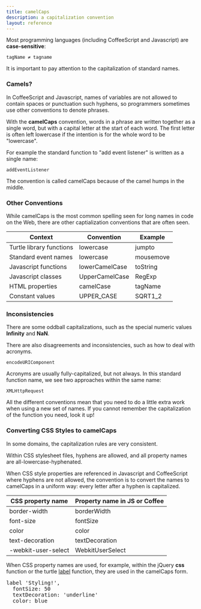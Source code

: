 ```yaml
---
title: camelCaps
description: a capitalization convention
layout: reference
---
```


Most programming languages (including CoffeeScript and Javascript) are
<b>case-sensitive</b>:

<code class="jumbo">tag<span data-dfn="uppercase">N</span>ame&nbsp;&ne;&nbsp;tag<span data-dfn="lowercase">n</span>ame</code>

It is important to pay attention to
the capitalization of standard names.

<h3>Camels?</h3>

In CoffeeScript and Javascript, names of variables are not allowed to
contain spaces or punctuation such hyphens, so programmers sometimes
use other conventions to denote phrases.

With the <b>camelCaps</b> convention, words in
a phrase are written together as a single word, but with a capital
letter at the start of each word.  The first letter is often
left lowercase if the intention is for the whole word to be "lowercase".

For example the standard function to "add event listener" is
written as a single name:

<code class="jumbo">add<span data-dfn="capitalized">Event</span><span data-dfnup="capitalized">Listener</span></code>

The convention is called camelCaps because of the camel humps in the middle.

<h3>Other Conventions</h3>

While camelCaps is the most common spelling seen for long names
in code on the Web, there are other captialization conventions that
are often seen.

| Context                       | Convention           | Example            |
|-------------------------------|----------------------|--------------------|
| Turtle library functions      | lowercase            | jumpto             |
| Standard event names          | lowercase            | mousemove          |
| Javascript functions          | lowerCamelCase       | toString           |
| Javascript classes            | UpperCamelCase       | RegExp             |
| HTML properties               | camelCase            | tagName            |
| Constant values               | UPPER_CASE           | SQRT1_2            |

<h3>Inconsistencies</h3>

There are some oddball capitalizations, such as the special
numeric values <b>Infinity</b> and <b>NaN</b>.

There are also disagreements and inconsistencies, such as how to deal
with acronyms.

<code class="jumbo">encode<span data-dfn="acronym">URI</span><span data-dfnup="capitalized">Component</span></code>

Acronyms are usually fully-capitalized, but not always.  In this standard
function name, we see two approaches within the same name:

<code class="jumbo"><span data-dfn="all-caps">XML</span><span data-dfnup="another acronym">Http</span>Request</code>

All the different conventions mean that you need to do a little extra
work when using a new set of names.  If you cannot remember the
capitalization of the function you need, look it up!

<h3>Converting CSS Styles to camelCaps</h3>

In some domains, the capitalization rules are very consistent.

Within CSS stylesheet files, hyphens are allowed, and all property
names are all-lowercase-hyphenated.

When CSS style properties are referenced in Javascript and CoffeeScript
where hyphens are not allowed, the convention is to convert the names
to camelCaps in a uniform way: every letter after a hyphen is
capitalized.

| CSS property name       | Property name in JS or Coffee |
|-------------------------|-------------------------------|
| border-width            | borderWidth                   |
| font-size               | fontSize                      |
| color                   | color                         |
| text-decoration         | textDecoration                |
| -webkit-user-select     | WebkitUserSelect              |

When CSS property names are used, for example, within the jQuery
<b>css</b> function or the turtle <a href="label.html">label</a>
function, they are used in the camelCaps form.

<pre class="jumbo">
label 'Styling!',
  fontSize: 50
  textDecoration: 'underline'
  color: blue
</pre>

<script type="demo" width=249>
demo ->
  pause 1
  css opacity: 0.67
  label 'Styling!',
    fontSize: 50
    textDecoration: 'underline'
    color: blue
  pause 2
  speed 0.2
  animate
    opacity: .3
</script>

